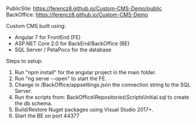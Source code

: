 PublicSite: https://ferencz8.github.io/Custom-CMS-Demo/public
BackOffice: https://ferencz8.github.io/Custom-CMS-Demo

Custom CMS built using:
- Angular 7 for FrontEnd (FE) 
- ASP.NET Core 2.0 for BackEnd/BackOffice (BE)
- SQL Server / PetaPoco for the database

Steps to setup:
1. Run "npm install" for the angular project in the main folder.
2. Run "ng serve --open" to start the FE.
3. Change in /BackOffice/appsettings.json the connection string to the SQL Server.
4. Run the scripts from: BackOffice\Repositories\Scripts\Initial.sql to create the db schema.
5. Build/Restore Nuget packages using Visual Studio 2017+.
6. Start the BE on port 44377
 
